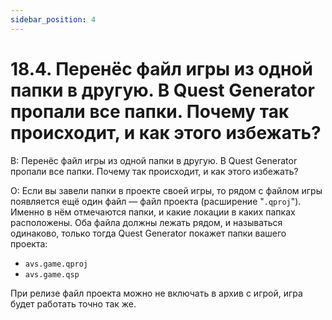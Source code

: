 ```yaml
---
sidebar_position: 4
---
```


# 18.4. Перенёс файл игры из одной папки в другую. В Quest Generator пропали все папки. Почему так происходит, и как этого избежать?
<!-- [:faq_18_04] -->
В: Перенёс файл игры из одной папки в другую. В Quest Generator пропали все папки. Почему так происходит, и как этого избежать?

О:
Если вы завели папки в проекте своей игры, то рядом с файлом игры появляется ещё один файл — файл проекта (расширение "`.qproj`"). Именно в нём отмечаются папки, и какие локации в каких папках расположены. Оба файла должны лежать рядом, и называться одинаково, только тогда Quest Generator покажет папки вашего проекта:

* `avs.game.qproj`
* `avs.game.qsp`

При релизе файл проекта можно не включать в архив с игрой, игра будет работать точно так же.
